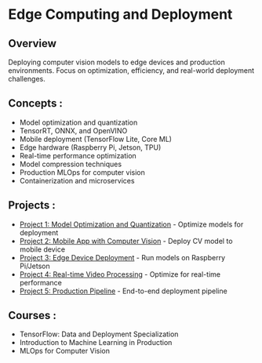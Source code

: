 # Edge Computing and Deployment

## Overview
Deploying computer vision models to edge devices and production environments. Focus on optimization, efficiency, and real-world deployment challenges.

## Concepts :
- Model optimization and quantization
- TensorRT, ONNX, and OpenVINO
- Mobile deployment (TensorFlow Lite, Core ML)
- Edge hardware (Raspberry Pi, Jetson, TPU)
- Real-time performance optimization
- Model compression techniques
- Production MLOps for computer vision
- Containerization and microservices

## Projects :
- [Project 1: Model Optimization and Quantization](Project%201/README.md) - Optimize models for deployment
- [Project 2: Mobile App with Computer Vision](Project%202/README.md) - Deploy CV model to mobile device
- [Project 3: Edge Device Deployment](Project%203/README.md) - Run models on Raspberry Pi/Jetson
- [Project 4: Real-time Video Processing](Project%204/README.md) - Optimize for real-time performance
- [Project 5: Production Pipeline](Project%205/README.md) - End-to-end deployment pipeline

## Courses :
- TensorFlow: Data and Deployment Specialization
- Introduction to Machine Learning in Production
- MLOps for Computer Vision

